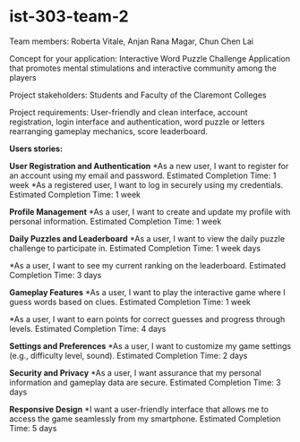 # ist-303-team-2

Team members: Roberta Vitale, Anjan Rana Magar, Chun Chen Lai

Concept for your application: Interactive Word Puzzle Challenge Application that promotes mental stimulations and interactive community among the players

Project stakeholders: Students and Faculty of the Claremont Colleges

Project requirements: User-friendly and clean interface, account registration, login interface and authentication, word puzzle or letters rearranging gameplay mechanics, score leaderboard.

**Users stories:**

**User Registration and Authentication**
*As a new user, I want to register for an account using my email and password.
Estimated Completion Time: 1 week
*As a registered user, I want to log in securely using my credentials.
Estimated Completion Time: 1 week

**Profile Management**
*As a user, I want to create and update my profile with personal information.
Estimated Completion Time: 1 week

**Daily Puzzles and Leaderboard**
*As a user, I want to view the daily puzzle challenge to participate in.
Estimated Completion Time: 1 week days

*As a user, I want to see my current ranking on the leaderboard.
Estimated Completion Time: 3 days

**Gameplay Features**
*As a user, I want to play the interactive game where I guess words based on clues.
Estimated Completion Time: 1 week

*As a user, I want to earn points for correct guesses and progress through levels.
Estimated Completion Time: 4 days

**Settings and Preferences**
*As a user, I want to customize my game settings (e.g., difficulty level, sound).
Estimated Completion Time: 2 days

**Security and Privacy**
*As a user, I want assurance that my personal information and gameplay data are secure.
Estimated Completion Time: 3 days

**Responsive Design**
*I want a user-friendly interface that allows me to access the game seamlessly from my smartphone.
Estimated Completion Time: 5 days
